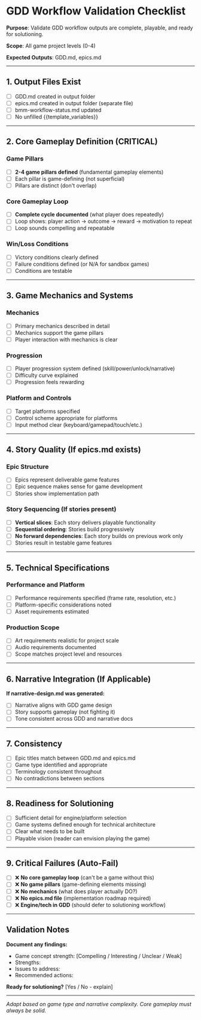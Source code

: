 # GDD Workflow Validation Checklist

**Purpose**: Validate GDD workflow outputs are complete, playable, and ready for solutioning.

**Scope**: All game project levels (0-4)

**Expected Outputs**: GDD.md, epics.md

---

## 1. Output Files Exist

- [ ] GDD.md created in output folder
- [ ] epics.md created in output folder (separate file)
- [ ] bmm-workflow-status.md updated
- [ ] No unfilled {{template_variables}}

---

## 2. Core Gameplay Definition (CRITICAL)

### Game Pillars

- [ ] **2-4 game pillars defined** (fundamental gameplay elements)
- [ ] Each pillar is game-defining (not superficial)
- [ ] Pillars are distinct (don't overlap)

### Core Gameplay Loop

- [ ] **Complete cycle documented** (what player does repeatedly)
- [ ] Loop shows: player action → outcome → reward → motivation to repeat
- [ ] Loop sounds compelling and repeatable

### Win/Loss Conditions

- [ ] Victory conditions clearly defined
- [ ] Failure conditions defined (or N/A for sandbox games)
- [ ] Conditions are testable

---

## 3. Game Mechanics and Systems

### Mechanics

- [ ] Primary mechanics described in detail
- [ ] Mechanics support the game pillars
- [ ] Player interaction with mechanics is clear

### Progression

- [ ] Player progression system defined (skill/power/unlock/narrative)
- [ ] Difficulty curve explained
- [ ] Progression feels rewarding

### Platform and Controls

- [ ] Target platforms specified
- [ ] Control scheme appropriate for platforms
- [ ] Input method clear (keyboard/gamepad/touch/etc.)

---

## 4. Story Quality (If epics.md exists)

### Epic Structure

- [ ] Epics represent deliverable game features
- [ ] Epic sequence makes sense for game development
- [ ] Stories show implementation path

### Story Sequencing (If stories present)

- [ ] **Vertical slices**: Each story delivers playable functionality
- [ ] **Sequential ordering**: Stories build progressively
- [ ] **No forward dependencies**: Each story builds on previous work only
- [ ] Stories result in testable game features

---

## 5. Technical Specifications

### Performance and Platform

- [ ] Performance requirements specified (frame rate, resolution, etc.)
- [ ] Platform-specific considerations noted
- [ ] Asset requirements estimated

### Production Scope

- [ ] Art requirements realistic for project scale
- [ ] Audio requirements documented
- [ ] Scope matches project level and resources

---

## 6. Narrative Integration (If Applicable)

**If narrative-design.md was generated:**

- [ ] Narrative aligns with GDD game design
- [ ] Story supports gameplay (not fighting it)
- [ ] Tone consistent across GDD and narrative docs

---

## 7. Consistency

- [ ] Epic titles match between GDD.md and epics.md
- [ ] Game type identified and appropriate
- [ ] Terminology consistent throughout
- [ ] No contradictions between sections

---

## 8. Readiness for Solutioning

- [ ] Sufficient detail for engine/platform selection
- [ ] Game systems defined enough for technical architecture
- [ ] Clear what needs to be built
- [ ] Playable vision (reader can envision playing the game)

---

## 9. Critical Failures (Auto-Fail)

- [ ] ❌ **No core gameplay loop** (can't be a game without this)
- [ ] ❌ **No game pillars** (game-defining elements missing)
- [ ] ❌ **No mechanics** (what does player actually DO?)
- [ ] ❌ **No epics.md file** (implementation roadmap required)
- [ ] ❌ **Engine/tech in GDD** (should defer to solutioning workflow)

---

## Validation Notes

**Document any findings:**

- Game concept strength: [Compelling / Interesting / Unclear / Weak]
- Strengths:
- Issues to address:
- Recommended actions:

**Ready for solutioning?** [Yes / No - explain]

---

_Adapt based on game type and narrative complexity. Core gameplay must always be solid._
